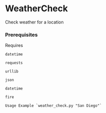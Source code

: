 # WeatherCheck
Check weather for a location

### Prerequisites

Requires
 
 `datetime`
 
 `requests`
 
 `urllib`
 
 `json`
 
 `datetime`
 
 `fire`

```
Usage Example `weather_check.py "San Diego"`
```